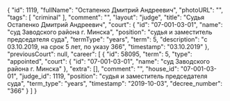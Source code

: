 {
    "id": 1119,
    "fullName": "Остапенко Дмитрий Андреевич",
    "photoURL": "",
    "tags": [
        "criminal"
    ],
    "comment": "",
    "layout": "judge",
    "title": "Судья Остапенко Дмитрий Андреевич",
    "court": {
        "id": "07-001-03-01",
        "name": "суд Заводского района г. Минска",
        "position": "судья и заместитель председателя суда",
        "termType": "years",
        "term": 5,
        "description": "c 03.10.2019, на срок 5 лет, по указу 366",
        "timestamp": "03.10.2019"
    },
    "previousCourt": null,
    "career": [
        {
            "id": 58095,
            "term": 5,
            "type": "appointed",
            "court": {
                "id": "07-001-03-01",
                "name": "суд Заводского района г. Минска"
            },
            "extra": [],
            "comment": "",
            "house_id": "07-001-03-01",
            "judge_id": 1119,
            "position": "судья и заместитель председателя суда",
            "term_type": "years",
            "timestamp": "2019-10-03",
            "decree_number": "366"
        }
    ]
}